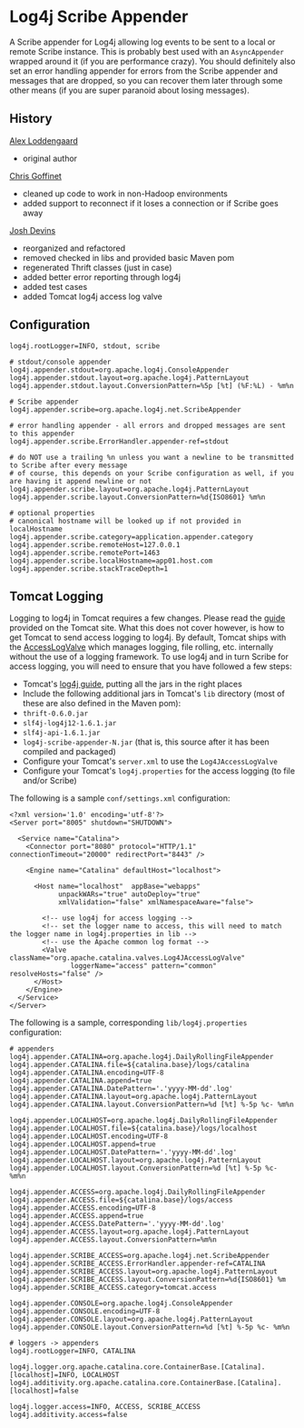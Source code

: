 Log4j Scribe Appender
===

A Scribe appender for Log4j allowing log events to be sent to a local or remote Scribe instance. This is probably best used with an `AsyncAppender` wrapped around it (if you are performance crazy). You should definitely also set an error handling appender for errors from the Scribe appender and messages that are dropped, so you can recover them later through some other means (if you are super paranoid about losing messages).

History
---

[Alex Loddengaard](http://github.com/alexlod/scribe-log4j-appender)

 * original author

[Chris Goffinet](http://github.com/lenn0x/Scribe-log4j-Appender)

 * cleaned up code to work in non-Hadoop environments
 * added support to reconnect if it loses a connection or if Scribe goes away

[Josh Devins](http://github.com/joshdevins/Scribe-log4j-Appender)

 * reorganized and refactored
 * removed checked in libs and provided basic Maven pom
 * regenerated Thrift classes (just in case)
 * added better error reporting through log4j
 * added test cases
 * added Tomcat log4j access log valve

Configuration
---

    log4j.rootLogger=INFO, stdout, scribe
	
    # stdout/console appender
    log4j.appender.stdout=org.apache.log4j.ConsoleAppender
    log4j.appender.stdout.layout=org.apache.log4j.PatternLayout
    log4j.appender.stdout.layout.ConversionPattern=%5p [%t] (%F:%L) - %m%n

    # Scribe appender
    log4j.appender.scribe=org.apache.log4j.net.ScribeAppender

    # error handling appender - all errors and dropped messages are sent to this appender
    log4j.appender.scribe.ErrorHandler.appender-ref=stdout

    # do NOT use a trailing %n unless you want a newline to be transmitted to Scribe after every message
    # of course, this depends on your Scribe configuration as well, if you are having it append newline or not
    log4j.appender.scribe.layout=org.apache.log4j.PatternLayout
    log4j.appender.scribe.layout.ConversionPattern=%d{ISO8601} %m%n

    # optional properties
    # canonical hostname will be looked up if not provided in localHostname
    log4j.appender.scribe.category=application.appender.category
    log4j.appender.scribe.remoteHost=127.0.0.1
    log4j.appender.scribe.remotePort=1463
    log4j.appender.scribe.localHostname=app01.host.com
    log4j.appender.scribe.stackTraceDepth=1

Tomcat Logging
---

Logging to log4j in Tomcat requires a few changes. Please read the [guide](http://tomcat.apache.org/tomcat-6.0-doc/logging.html#Using_Log4j) provided on the Tomcat site. What this does not cover however, is how to get Tomcat to send access logging to log4j. By default, Tomcat ships with the [AccessLogValve](http://tomcat.apache.org/tomcat-6.0-doc/config/valve.html#Access_Log_Valve) which manages logging, file rolling, etc. internally without the use of a logging framework. To use log4j and in turn Scribe for access logging, you will need to ensure that you have followed a few steps:

 * Tomcat's [log4j guide](http://tomcat.apache.org/tomcat-6.0-doc/logging.html#Using_Log4j), putting all the jars in the right places
 * Include the following additional jars in Tomcat's `lib` directory (most of these are also defined in the Maven pom):
  * `thrift-0.6.0.jar`
  * `slf4j-log4j12-1.6.1.jar`
  * `slf4j-api-1.6.1.jar`
  * `log4j-scribe-appender-N.jar` (that is, this source after it has been compiled and packaged)
 * Configure your Tomcat's `server.xml` to use the `Log4JAccessLogValve`
 * Configure your Tomcat's `log4j.properties` for the access logging (to file and/or Scribe)

The following is a sample `conf/settings.xml` configuration:

    <?xml version='1.0' encoding='utf-8'?>
    <Server port="8005" shutdown="SHUTDOWN">

      <Service name="Catalina">
        <Connector port="8080" protocol="HTTP/1.1" connectionTimeout="20000" redirectPort="8443" />

        <Engine name="Catalina" defaultHost="localhost">

          <Host name="localhost"  appBase="webapps"
                unpackWARs="true" autoDeploy="true"
                xmlValidation="false" xmlNamespaceAware="false">

            <!-- use log4j for access logging -->
            <!-- set the logger name to access, this will need to match the logger name in log4j.properties in lib -->
            <!-- use the Apache common log format -->
            <Valve className="org.apache.catalina.valves.Log4JAccessLogValve"
                   loggerName="access" pattern="common" resolveHosts="false" />
          </Host>
        </Engine>
      </Service>
    </Server>

The following is a sample, corresponding `lib/log4j.properties` configuration:

    # appenders
    log4j.appender.CATALINA=org.apache.log4j.DailyRollingFileAppender
    log4j.appender.CATALINA.file=${catalina.base}/logs/catalina
    log4j.appender.CATALINA.encoding=UTF-8
    log4j.appender.CATALINA.append=true
    log4j.appender.CATALINA.DatePattern='.'yyyy-MM-dd'.log'
    log4j.appender.CATALINA.layout=org.apache.log4j.PatternLayout
    log4j.appender.CATALINA.layout.ConversionPattern=%d [%t] %-5p %c- %m%n

    log4j.appender.LOCALHOST=org.apache.log4j.DailyRollingFileAppender
    log4j.appender.LOCALHOST.file=${catalina.base}/logs/localhost
    log4j.appender.LOCALHOST.encoding=UTF-8
    log4j.appender.LOCALHOST.append=true
    log4j.appender.LOCALHOST.DatePattern='.'yyyy-MM-dd'.log'
    log4j.appender.LOCALHOST.layout=org.apache.log4j.PatternLayout
    log4j.appender.LOCALHOST.layout.ConversionPattern=%d [%t] %-5p %c- %m%n

    log4j.appender.ACCESS=org.apache.log4j.DailyRollingFileAppender
    log4j.appender.ACCESS.file=${catalina.base}/logs/access
    log4j.appender.ACCESS.encoding=UTF-8
    log4j.appender.ACCESS.append=true
    log4j.appender.ACCESS.DatePattern='.'yyyy-MM-dd'.log'
    log4j.appender.ACCESS.layout=org.apache.log4j.PatternLayout
    log4j.appender.ACCESS.layout.ConversionPattern=%m%n

    log4j.appender.SCRIBE_ACCESS=org.apache.log4j.net.ScribeAppender
    log4j.appender.SCRIBE_ACCESS.ErrorHandler.appender-ref=CATALINA
    log4j.appender.SCRIBE_ACCESS.layout=org.apache.log4j.PatternLayout
    log4j.appender.SCRIBE_ACCESS.layout.ConversionPattern=%d{ISO8601} %m
    log4j.appender.SCRIBE_ACCESS.category=tomcat.access

    log4j.appender.CONSOLE=org.apache.log4j.ConsoleAppender
    log4j.appender.CONSOLE.encoding=UTF-8
    log4j.appender.CONSOLE.layout=org.apache.log4j.PatternLayout
    log4j.appender.CONSOLE.layout.ConversionPattern=%d [%t] %-5p %c- %m%n

    # loggers -> appenders
    log4j.rootLogger=INFO, CATALINA

    log4j.logger.org.apache.catalina.core.ContainerBase.[Catalina].[localhost]=INFO, LOCALHOST
    log4j.additivity.org.apache.catalina.core.ContainerBase.[Catalina].[localhost]=false

    log4j.logger.access=INFO, ACCESS, SCRIBE_ACCESS
    log4j.additivity.access=false
